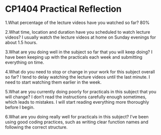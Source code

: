 # CP1404 Practical Reflection
1.What percentage of the lecture videos have you watched so far?
80%

2.What time, location and duration have you scheduled to watch lecture videos?
I usually watch the lecture videos at home on Sunday evenings for about 1.5 hours.

3.What are you doing well in the subject so far that you will keep doing?
I have been keeping up with the practicals each week and submitting everything on time.

4.What do you need to stop or change in your work for this subject overall so far?
I tend to delay watching the lecture videos until the last minute. I need to start watching them earlier in the week.

5.What are you currently doing poorly for practicals in this subject that you will change?
I don’t read the instructions carefully enough sometimes, which leads to mistakes. I will start reading everything more thoroughly before I begin.

6.What are you doing really well for practicals in this subject?
I’ve been using good coding practices, such as writing clear function names and following the correct structure.
